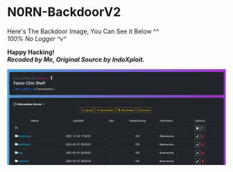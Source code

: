 # N0RN-BackdoorV2


Here's The Backdoor Image, You Can See it Below ^^ <br>
*100% No Logger ^v^*

**Happy Hacking!** <br>
***Recoded by Me, Original Source by IndoXploit.***

![N0rnBackdoorV2](https://github.com/0x0v0/N0rn-BackdoorV2/blob/main/capture.png)
